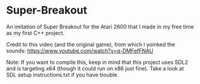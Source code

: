 # Super-Breakout
An imitation of Super Breakout for the Atari 2600 that I made in my free time as my first C++ project.

Credit to this video (and the original game), from which I yoinked the sounds: https://www.youtube.com/watch?v=q-DMFefFNAU

Note: If you want to compile this, keep in mind that this project uses SDL2 and is targeting x64 (though it could run on x86 just fine). Take a look at SDL setup instructions.txt if you have trouble.
